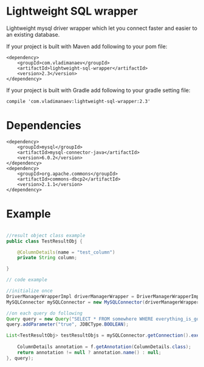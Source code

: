 Lightweight SQL wrapper
=====================


Lightweight mysql driver wrapper which let you connect faster and easier to an existing database.

If your project is built with Maven add following to your pom file:
```
<dependency>
    <groupId>com.vladimanaev</groupId>
    <artifactId>lightweight-sql-wrapper</artifactId>
    <version>2.3</version>
</dependency>
```

If your project is built with Gradle add following to your gradle setting file:
```
compile 'com.vladimanaev:lightweight-sql-wrapper:2.3'
```

Dependencies
=============
```
<dependency>
	<groupId>mysql</groupId>
	<artifactId>mysql-connector-java</artifactId>
	<version>6.0.2</version>
</dependency>
<dependency>
    <groupId>org.apache.commons</groupId>
    <artifactId>commons-dbcp2</artifactId>
    <version>2.1.1</version>
</dependency>
```

Example
============
```java

//result object class example
public class TestResultObj {

    @ColumnDetails(name = "test_column")
    private String column;

}

// code example

//initialize once
DriverManagerWrapperImpl driverManagerWrapper = DriverManagerWrapperImpl.createDefaultConnectionPool("db_url", "test_user", "password");
MySQLConnector mySQLConnector = new MySQLConnector(driverManagerWrapper);

//on each query do following
Query query = new Query("SELECT * FROM somewhere WHERE everything_is_good = ?");
query.addParameter("true", JDBCType.BOOLEAN);

List<TestResultObj> testResultObjs = mySQLConnector.getConnection().executeSelectQuery(TestResultObj.class,
                                                                                       TestResultObj::new, (f) -> {
    ColumnDetails annotation = f.getAnnotation(ColumnDetails.class);
    return annotation != null ? annotation.name() : null;
}, query);

```